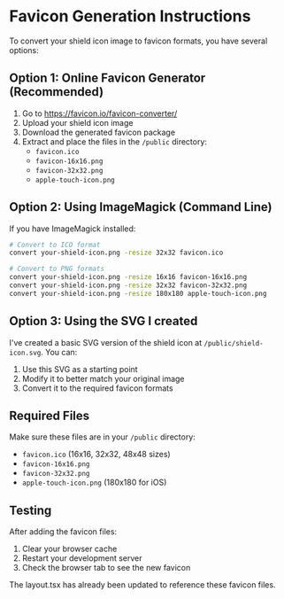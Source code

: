 # Favicon Generation Instructions

To convert your shield icon image to favicon formats, you have several options:

## Option 1: Online Favicon Generator (Recommended)
1. Go to https://favicon.io/favicon-converter/
2. Upload your shield icon image
3. Download the generated favicon package
4. Extract and place the files in the `/public` directory:
   - `favicon.ico`
   - `favicon-16x16.png`
   - `favicon-32x32.png`
   - `apple-touch-icon.png`

## Option 2: Using ImageMagick (Command Line)
If you have ImageMagick installed:

```bash
# Convert to ICO format
convert your-shield-icon.png -resize 32x32 favicon.ico

# Convert to PNG formats
convert your-shield-icon.png -resize 16x16 favicon-16x16.png
convert your-shield-icon.png -resize 32x32 favicon-32x32.png
convert your-shield-icon.png -resize 180x180 apple-touch-icon.png
```

## Option 3: Using the SVG I created
I've created a basic SVG version of the shield icon at `/public/shield-icon.svg`. You can:
1. Use this SVG as a starting point
2. Modify it to better match your original image
3. Convert it to the required favicon formats

## Required Files
Make sure these files are in your `/public` directory:
- `favicon.ico` (16x16, 32x32, 48x48 sizes)
- `favicon-16x16.png`
- `favicon-32x32.png`
- `apple-touch-icon.png` (180x180 for iOS)

## Testing
After adding the favicon files:
1. Clear your browser cache
2. Restart your development server
3. Check the browser tab to see the new favicon

The layout.tsx has already been updated to reference these favicon files.
